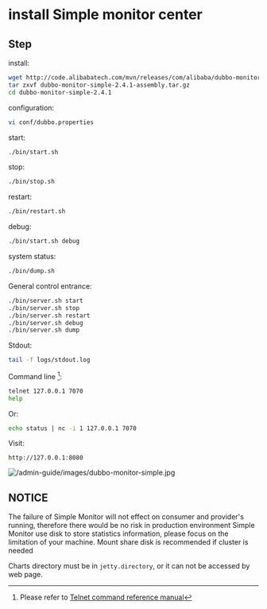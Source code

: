 # install Simple monitor center

## Step

install:

```sh
wget http://code.alibabatech.com/mvn/releases/com/alibaba/dubbo-monitor-simple/2.4.1/dubbo-monitor-simple-2.4.1-assembly.tar.gz
tar zxvf dubbo-monitor-simple-2.4.1-assembly.tar.gz
cd dubbo-monitor-simple-2.4.1
```

configuration:

```sh
vi conf/dubbo.properties
```

start:

```sh
./bin/start.sh
```

stop:

```sh
./bin/stop.sh
```

restart:

```sh
./bin/restart.sh
```

debug:

```sh
./bin/start.sh debug
```

system status:

```sh
./bin/dump.sh
```

General control entrance:

```sh
./bin/server.sh start
./bin/server.sh stop
./bin/server.sh restart
./bin/server.sh debug
./bin/server.sh dump
```

Stdout:

```sh
tail -f logs/stdout.log
```

Command line [^1]:

```sh
telnet 127.0.0.1 7070
help
```

Or:

```sh
echo status | nc -i 1 127.0.0.1 7070
```

Visit:

```
http://127.0.0.1:8080
```

![/admin-guide/images/dubbo-monitor-simple.jpg](../sources/images/dubbo-monitor-simple.jpg)

## NOTICE
The failure of Simple Monitor will not effect on consumer and provider's running, therefore there would be no risk in production environment
Simple Monitor use disk to store statistics information, please focus on the limitation of your machine. Mount share disk is recommended if cluster is needed

Charts directory must be in `jetty.directory`, or it can not be accessed by web page.

[^1]: Please refer to [Telnet command reference manual](https://dubbo.gitbooks.io/dubbo-user-book/content/references/telnet.html)

